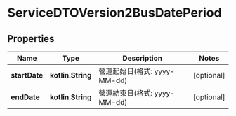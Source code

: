
# ServiceDTOVersion2BusDatePeriod

## Properties
Name | Type | Description | Notes
------------ | ------------- | ------------- | -------------
**startDate** | **kotlin.String** | 營運起始日(格式: yyyy-MM-dd) |  [optional]
**endDate** | **kotlin.String** | 營運結束日(格式: yyyy-MM-dd) |  [optional]



